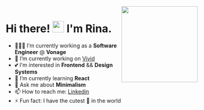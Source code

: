<img align='right' src='https://media.giphy.com/media/bcKmIWkUMCjVm/giphy.gif' width='200"'>

# Hi there! <img src="https://media.giphy.com/media/hvRJCLFzcasrR4ia7z/giphy.gif" width="30px"> I'm Rina.

- 👩🏻‍💻 I’m currently working as a **Software Engineer** @ **Vonage**
- 🔭 I’m currently working on [Vivid](https://vivid.deno.dev)
- 💕 I'm interested in **Frontend** && **Design Systems**
- 🌱 I’m currently learning **React**
- 💬 Ask me about **Minimalism**
- 📫 How to reach me: [Linkedin](https://www.linkedin.com/in/rina-oksman)
- ⚡ Fun fact: I have the cutest 🐶 in the world
